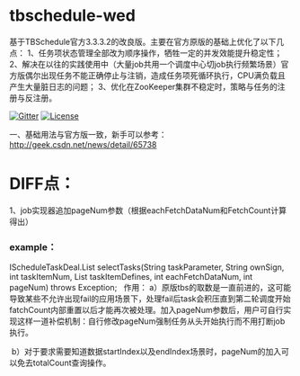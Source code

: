 # tbschedule-wed
基于TBSchedule官方3.3.3.2的改良版。主要在官方原版的基础上优化了以下几点： 1、任务项状态管理全部改为顺序操作，牺牲一定的并发效能提升稳定性； 2、解决在以往的实践使用中（大量job共用一个调度中心切job执行频繁场景）官方版偶尔出现任务不能正确停止与注销，造成任务项死循环执行，CPU满负载且产生大量脏日志的问题； 3、优化在ZooKeeper集群不稳定时，策略与任务的注册与反注册。

[![Gitter](https://badges.gitter.im/wednesday-lj/wed-job.svg)](https://gitter.im/wednesday-lj/wed-job?utm_source=badge&utm_medium=badge&utm_campaign=pr-badge)   [![License](https://img.shields.io/badge/license-Apache%202-4EB1BA.svg)](https://www.apache.org/licenses/LICENSE-2.0.html)

一、基础用法与官方版一致，新手可以参考：http://geek.csdn.net/news/detail/65738

# DIFF点：

1、job实现器追加pageNum参数（根据eachFetchDataNum和FetchCount计算得出）

### example：
IScheduleTaskDeal.List<T> selectTasks(String taskParameter, String ownSign, int taskItemNum, List<TaskItemDefine> taskItemDefines, int eachFetchDataNum, int pageNum) throws Exception;
  
作用：
  a）原版tbs的取数是一直前进的，这可能导致某些不允许出现fail的应用场景下，处理fail后task会积压直到第二轮调度开始fatchCount内部重置以后才能再次被处理。加入pageNum参数后，用户可自行实现这样一道补偿机制：自行修改pageNum强制任务从头开始执行而不用打断job执行。
  
  b）对于要求需要知道数据startIndex以及endIndex场景时，pageNum的加入可以免去totalCount查询操作。
